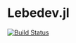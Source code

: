 # Lebedev.jl

[![Build Status](https://travis-ci.com/stefabat/Lebedev.jl.svg?branch=main)](https://travis-ci.com/stefabat/Lebedev.jl) 
